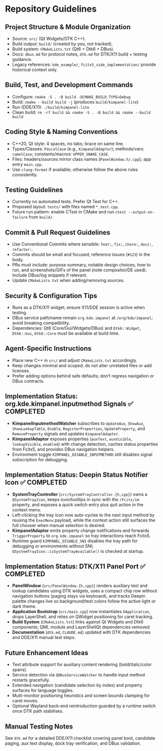 # Repository Guidelines

## Project Structure & Module Organization
- Source: `src/` (Qt Widgets/DTK C++).
- Build output: `build/` (created by you, not tracked).
- Build system: `CMakeLists.txt` (Qt6 + Dtk6 + DBus).
- Docs: `dbus.md` for protocol notes, `dtk.md` for DTK/X11 build + testing guidance.
- Legacy references: `kde_example/`, `fcitx5_side_implementation/` provide historical context only.

## Build, Test, and Development Commands
- Configure: `cmake -S . -B build -DCMAKE_BUILD_TYPE=Debug`
- Build: `cmake --build build -j` (produces `build/kimpanel-lite`)
- Run (DDE/X11): `./build/kimpanel-lite`
- Clean build: `rm -rf build && cmake -S . -B build && cmake --build build`

## Coding Style & Naming Conventions
- C++20, Qt style: 4 spaces, no tabs; brace on same line.
- Types/Classes: `PascalCase` (e.g., `KimpanelAdaptor`); methods/vars: `camelCase`; constants/macros: `UPPER_SNAKE_CASE`.
- Files: headers/sources mirror class names (`PanelWindow.h/.cpp`); app entry `main.cpp`.
- Use `clang-format` if available; otherwise follow the above rules consistently.

## Testing Guidelines
- Currently no automated tests. Prefer Qt Test for C++.
- Proposed layout: `tests/` with files named `*_test.cpp`.
- Future run pattern: enable CTest in CMake and run `ctest --output-on-failure` from `build/`.

## Commit & Pull Request Guidelines
- Use Conventional Commits where sensible: `feat:`, `fix:`, `chore:`, `docs:`, `refactor:`.
- Commits should be small and focused; reference issues (`#123`) in the body.
- PRs must include: purpose summary, notable design choices, how to run, and screenshots/GIFs of the panel (note compositor/DE used). Include DBus/log snippets if relevant.
- Update `CMakeLists.txt` when adding/removing sources.

## Security & Configuration Tips
- Runs as a DTK/X11 widget; ensure X11/DDE session is active when testing.
- DBus service path/name remain `org.kde.impanel` at `/org/kde/impanel`; avoid breaking compatibility.
- Dependencies: Qt6 (Core/Gui/Widgets/DBus) and `Dtk6::Widget`, `Dtk6::Gui`, `Dtk6::Core` must be available at build time.

## Agent-Specific Instructions
- Place new C++ in `src/` and adjust `CMakeLists.txt` accordingly.
- Keep changes minimal and scoped; do not alter unrelated files or add licenses.
- Prefer adding options behind safe defaults; don’t regress navigation or DBus contracts.

## Implementation Status: org.kde.kimpanel.inputmethod Signals ✅ COMPLETED

- **KimpanelInputmethodWatcher** subscribes to `UpdateAux`, `ShowAux`, `ShowLookupTable`, `Enable`, `RegisterProperties`, `UpdateProperty`, and `RemoveProperty` signals and updates `KimpanelAdaptor`.
- **KimpanelAdaptor** exposes properties (`auxText`, `auxVisible`, `lookupVisible`, `enabled`) with change detection, caches status properties from Fcitx5, and provides DBus navigation helpers.
- Environment toggle `KIMPANEL_DISABLE_INPUTMETHOD` still disables signal subscription for debugging.

## Implementation Status: Deepin Status Notifier Icon ✅ COMPLETED

- **SystemTrayController** (`src/SystemTrayController.{h,cpp}`) owns a `QSystemTrayIcon`, keeps icon/tooltips in sync with the `/Fcitx/im` property, and exposes a quick switch entry plus quit action in the context menu.
- Left-clicking the tray icon now auto-cycles to the next input method by reusing the `ExecMenu` payload, while the context action still surfaces the full chooser when manual selection is desired.
- **KimpanelAdaptor** emits property change notifications and forwards `TriggerProperty` to `org.kde.impanel` so tray interactions reach Fcitx5.
- Runtime guard `KIMPANEL_DISABLE_SNI` disables the tray path for debugging or environments without SNI; `QSystemTrayIcon::isSystemTrayAvailable()` is checked at startup.

## Implementation Status: DTK/X11 Panel Port ✅ COMPLETED

- **PanelWindow** (`src/PanelWindow.{h,cpp}`) renders auxiliary text and lookup candidates using DTK widgets, uses a compact chip row without navigation buttons (paging stays via keyboard), and tracks Deepin palette changes live so background/text colors follow the active light or dark theme.
- **Application Bootstrap** (`src/main.cpp`) now instantiates `DApplication`, drops LayerShell, and relies on QWidget positioning for caret tracking.
- **Build System** (`CMakeLists.txt`) links against Qt Widgets and Dtk6 components; QML module and LayerShellQt dependencies removed.
- **Documentation** (`dtk.md`, `CLAUDE.md`) updated with DTK dependencies and DDE/X11 manual test steps.

## Future Enhancement Ideas

- Text attribute support for auxiliary content rendering (bold/italic/color spans).
- Service detection via `QDBusServiceWatcher` to handle input method restarts gracefully.
- Extended navigation (candidate selection by index) and property surfaces for language toggles.
- Multi-monitor positioning heuristics and screen bounds clamping for caret moves.
- Optional Wayland back-end reintroduction guarded by a runtime switch once DTK path stabilises.

## Manual Testing Notes

See `dtk.md` for a detailed DDE/X11 checklist covering panel boot, candidate paging, aux text display, dock tray verification, and DBus validation.
